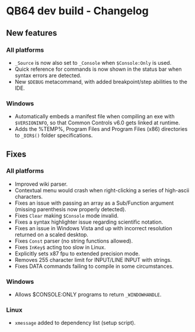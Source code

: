 # QB64 dev build - Changelog

## New features
### All platforms
- `_Source` is now also set to `_Console` when `$Console:Only` is used.
- Quick reference for commands is now shown in the status bar when syntax errors are detected.
- New `$DEBUG` metacommand, with added breakpoint/step abilities to the IDE.

### Windows
- Automatically embeds a manifest file when compiling an exe with `$VERSIONINFO`, so that Common Controls v6.0 gets linked at runtime.
- Adds the %TEMP%, Program Files and Program Files (x86) directories to `_DIR$()` folder specifications.

<!--- 
### macOS

### Linux
--->

## Fixes
### All platforms
- Improved wiki parser.
- Contextual menu would crash when right-clicking a series of high-ascii characters.
- Fixes an issue with passing an array as a Sub/Function argument (missing parenthesis now properly detected).
- Fixes `Clear` making `$Console` mode invalid.
- Fixes a syntax highlighter issue regarding scientific notation.
- Fixes an issue in Windows Vista and up with incorrect resolution returned on a scaled desktop.
- Fixes `Const` parser (no string functions allowed).
- Fixes `InKey$` acting too slow in Linux.
- Explicitly sets x87 fpu to extended precision mode.
- Removes 255 character limit for INPUT/LINE INPUT with strings.
- Fixes DATA commands failing to compile in some circumstances.

### Windows
- Allows $CONSOLE:ONLY programs to return `_WINDOWHANDLE`.

<!---
### macOS
--->

### Linux
- `xmessage` added to dependency list (setup script).
<!---
- Patches condition that would leave zombie processes behind when using `Shell _DontWait`.
--->